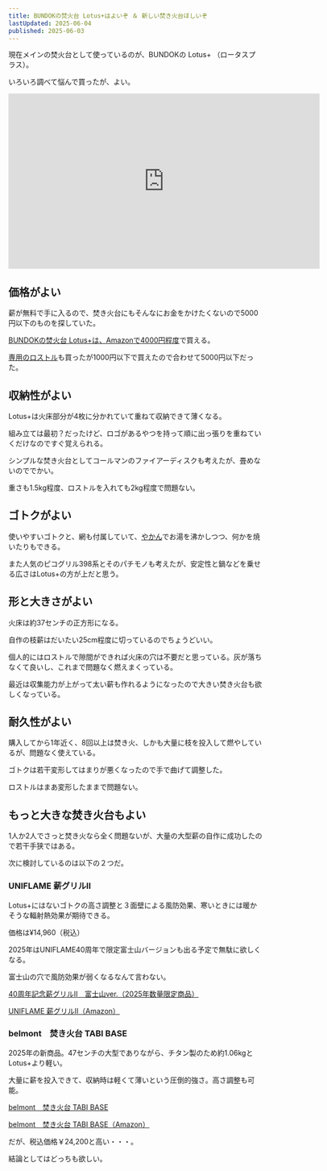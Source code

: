 ```yaml
---
title: BUNDOKの焚火台 Lotus+はよいぞ ＆ 新しい焚き火台ほしいぞ
lastUpdated: 2025-06-04
published: 2025-06-03
---
```


現在メインの焚火台として使っているのが、BUNDOKの Lotus+ （ロータスプラス）。

いろいろ調べて悩んで買ったが、よい。

<iframe width="618" height="348" src="https://www.youtube.com/embed/YZfYG6wQMKo" title="拾った欅と柳の枝でBUNDOK Lotus+を使って坂田ヶ池総合公園キャンプ場で焚き火 #枝薪 #焚き火 #焚き火台" frameborder="0" allow="accelerometer; autoplay; clipboard-write; encrypted-media; gyroscope; picture-in-picture; web-share" referrerpolicy="strict-origin-when-cross-origin" allowfullscreen></iframe>


## 価格がよい

薪が無料で手に入るので、焚き火台にもそんなにお金をかけたくないので5000円以下のものを探していた。

[BUNDOKの焚火台 Lotus+は、Amazonで4000円程度](https://amzn.to/3ZckutZ)で買える。

[専用のロストル](https://amzn.to/3SAFkPU)も買ったが1000円以下で買えたので合わせて5000円以下だった。

## 収納性がよい

Lotus+は火床部分が4枚に分かれていて重ねて収納できて薄くなる。

組み立ては最初？だったけど、ロゴがあるやつを持って順に出っ張りを重ねていくだけなのですぐ覚えられる。

シンプルな焚き火台としてコールマンのファイアーディスクも考えたが、畳めないのででかい。

重さも1.5kg程度、ロストルを入れても2kg程度で問題ない。

## ゴトクがよい

使いやすいゴトクと、網も付属していて、[やかん](./yakan-ha-2rittoru.md)でお湯を沸かしつつ、何かを焼いたりもできる。

また人気のピコグリル398系とそのパチモノも考えたが、安定性と鍋などを乗せる広さはLotus+の方が上だと思う。


## 形と大きさがよい

火床は約37センチの正方形になる。

自作の枝薪はだいたい25cm程度に切っているのでちょうどいい。

個人的にはロストルで隙間ができれば火床の穴は不要だと思っている。灰が落ちなくて良いし、これまで問題なく燃えまくっている。

最近は収集能力が上がって太い薪も作れるようになったので大きい焚き火台も欲しくなっている。

## 耐久性がよい

購入してから1年近く、8回以上は焚き火、しかも大量に枝を投入して燃やしているが、問題なく使えている。

ゴトクは若干変形してはまりが悪くなったので手で曲げて調整した。

ロストルはまあ変形したままで問題ない。


## もっと大きな焚き火台もよい

1人か2人でさっと焚き火なら全く問題ないが、大量の大型薪の自作に成功したので若干手狭ではある。

次に検討しているのは以下の２つだ。

### UNIFLAME 薪グリルⅡ

Lotus+にはないゴトクの高さ調整と３面壁による風防効果、寒いときには暖かそうな輻射熱効果が期待できる。

価格は¥14,960（税込）

2025年はUNIFLAME40周年で限定富士山バージョンも出る予定で無駄に欲しくなる。

富士山の穴で風防効果が弱くなるなんて言わない。

[40周年記念薪グリルⅡ　富士山ver.（2025年数量限定商品）](https://www.uniflame.co.jp/product/682838)

[UNIFLAME 薪グリルⅡ（Amazon）](https://amzn.to/4jyBlhR)

### belmont　焚き火台 TABI BASE

2025年の新商品。47センチの大型でありながら、チタン製のため約1.06kgとLotus+より軽い。

大量に薪を投入できて、収納時は軽くて薄いという圧倒的強さ。高さ調整も可能。

[belmont　焚き火台 TABI BASE](https://belmont.co.jp/bm-546/)

[belmont　焚き火台 TABI BASE（Amazon）](https://amzn.to/4dL5pWg)

だが、税込価格￥24,200と高い・・・。

結論としてはどっちも欲しい。
